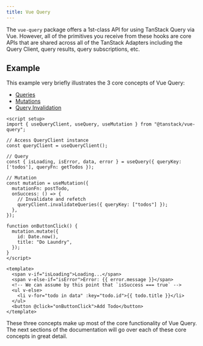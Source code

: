 ```yaml
---
title: Vue Query
---
```


The `vue-query` package offers a 1st-class API for using TanStack Query via Vue. However, all of the primitives you receive from these hooks are core APIs that are shared across all of the TanStack Adapters including the Query Client, query results, query subscriptions, etc.

## Example

This example very briefly illustrates the 3 core concepts of Vue Query:

- [Queries](guides/queries)
- [Mutations](guides/mutations)
- [Query Invalidation](guides/query-invalidation)

```vue
<script setup>
import { useQueryClient, useQuery, useMutation } from "@tanstack/vue-query";

// Access QueryClient instance
const queryClient = useQueryClient();

// Query
const { isLoading, isError, data, error } = useQuery({ queryKey: ['todos'], queryFn: getTodos });

// Mutation
const mutation = useMutation({
  mutationFn: postTodo,
  onSuccess: () => {
    // Invalidate and refetch
    queryClient.invalidateQueries({ queryKey: ["todos"] });
  },
});

function onButtonClick() {
  mutation.mutate({
    id: Date.now(),
    title: "Do Laundry",
  });
}
</script>

<template>
  <span v-if="isLoading">Loading...</span>
  <span v-else-if="isError">Error: {{ error.message }}</span>
  <!-- We can assume by this point that `isSuccess === true` -->
  <ul v-else>
    <li v-for="todo in data" :key="todo.id">{{ todo.title }}</li>
  </ul>
  <button @click="onButtonClick">Add Todo</button>
</template>
```

These three concepts make up most of the core functionality of Vue Query. The next sections of the documentation will go over each of these core concepts in great detail.
